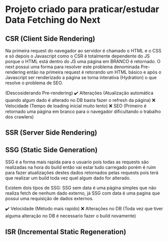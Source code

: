 # Projeto criado para praticar/estudar Data Fetching do Next

## CSR (Client Side Rendering)

Na primeira request do navegador ao servidor é chamado o HTML e o CSS e só depois o Javascript como o CSR é totalmente dependente do JS porque o HTML está dentro do JS uma página em BRANCO é retornado.
O next possui uma forma para resolver este problema denominada Pre-rendering então na primeira request é retorando um HTML básico e após o Javascript ser renderizado a página se torna interativa (Hydration) o que resolve o problema de SEO.

(Descosiderando Pre-rendering)
✔️ Alterações (Atualização automática quando algum dado é alterado no DB basta fazer o refresh da página)
❌ Velocidade (Tempo de loading inicial muito lento)
❌ SEO (Primeiro é retornado uma página em branco para o navegador dificultando o trabalho dos crawlers)

## SSR (Server Side Rendering)

## SSG (Static Side Generation)

SSG é a forma mais rapida para o usuario pois todas as requests são realizadas na hora do build então vai estar tudo carregado porém é ruim para fazer atualizações destes dados retornados pelas requests pois terá que realizar um build toda vez quel algum dado for alterado.

Existem dois tipos de SSG:
SSG sem data é uma página simples que não realiza fetch de nenhum dado externo, já SSG com data é uma pagina que possui uma requisição de dados externos.

✔️ Velocidade (Método mais rapido)
❌ Alterações no DB (Toda vez que tiver alguma alteração no DB é necessario fazer o build novamente)

## ISR (Incremental Static Regeneration)
